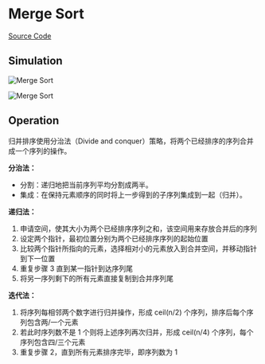 # Merge Sort

[Source Code](./index.js)

## Simulation

![Merge Sort](https://upload.wikimedia.org/wikipedia/commons/c/cc/Merge-sort-example-300px.gif)

![Merge Sort](https://upload.wikimedia.org/wikipedia/commons/c/c5/Merge_sort_animation2.gif)

## Operation

归并排序使用分治法（Divide and conquer）策略，将两个已经排序的序列合并成一个序列的操作。

**分治法：**

- 分割：递归地把当前序列平均分割成两半。
- 集成：在保持元素顺序的同时将上一步得到的子序列集成到一起（归并）。

**递归法：**

1. 申请空间，使其大小为两个已经排序序列之和，该空间用来存放合并后的序列
2. 设定两个指针，最初位置分别为两个已经排序序列的起始位置
3. 比较两个指针所指向的元素，选择相对小的元素放入到合并空间，并移动指针到下一位置
4. 重复步骤 3 直到某一指针到达序列尾
5. 将另一序列剩下的所有元素直接复制到合并序列尾

**迭代法：**

1. 将序列每相邻两个数字进行归并操作，形成 ceil(n/2) 个序列，排序后每个序列包含两/一个元素
2. 若此时序列数不是 1 个则将上述序列再次归并，形成 ceil(n/4) 个序列，每个序列包含四/三个元素
3. 重复步骤 2，直到所有元素排序完毕，即序列数为 1
